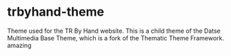 # trbyhand-theme
Theme used for the TR By Hand website.  This is a child theme of the Datse Multimedia Base Theme, which is a fork of the Thematic Theme Framework.
amazing
